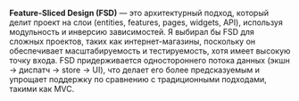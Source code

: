 **Feature-Sliced Design (FSD)** — это архитектурный подход, который делит проект на слои (entities, features, pages, widgets, API), используя модульность и инверсию зависимостей. Я выбирал бы FSD для сложных проектов, таких как интернет-магазины, поскольку он обеспечивает масштабируемость и тестируемость, хотя имеет высокую точку входа. FSD придерживается одностороннего потока данных (экшн → диспатч → store → UI), что делает его более предсказуемым и упрощает поддержку по сравнению с традиционными подходами, такими как MVC.